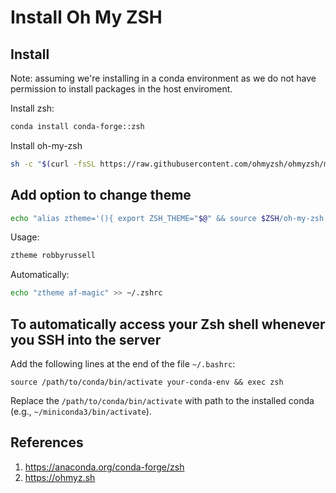# Install Oh My ZSH

## Install

Note: assuming we're installing in a conda environment as we do not have permission to install packages in the host enviroment.

Install zsh:
```bash
conda install conda-forge::zsh
```

Install oh-my-zsh
```bash
sh -c "$(curl -fsSL https://raw.githubusercontent.com/ohmyzsh/ohmyzsh/master/tools/install.sh)"
```

## Add option to change theme

```bash
echo "alias ztheme='(){ export ZSH_THEME="$@" && source $ZSH/oh-my-zsh.sh }'" >> ~/.zshrc
```

Usage:
```bash
ztheme robbyrussell
```

Automatically:
```bash
echo "ztheme af-magic" >> ~/.zshrc
```

## To automatically access your Zsh shell whenever you SSH into the server

Add the following lines at the end of the file `~/.bashrc`:
```
source /path/to/conda/bin/activate your-conda-env && exec zsh
```
Replace the `/path/to/conda/bin/activate` with path to the installed conda (e.g., `~/miniconda3/bin/activate`).

## References

1. https://anaconda.org/conda-forge/zsh
2. https://ohmyz.sh
